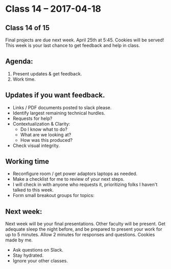 # Class 14 – 2017-04-18

## Class 14 of **15**
Final projects are due next week. April 25th at 5:45.  Cookies will be served! This week is your last chance to get feedback and help in class. 
                                                                                        
 
## Agenda:
1. Present updates & get feedback.
2. Work time.
                

## Updates if you  want feedback.
* Links / PDF documents posted to slack please.
* Identify largest remaining technical hurdles. 
* Requests for help?
* Contextualization & Clarity: 
  * Do I know what to do?
  * What are we looking at?
  * How was this produced?
* Check visual integrity.
  

## Working time
* Reconfigure room / get power adaptors laptops as needed.
* Make a checklist for me to review of your next steps.
* I will check in with anyone who requests it, prioritizing folks I haven't talked to this week.
* Form small breakout groups for topics:


## Next week:
Next week will be your final presentations.  Other faculty will be present. Get adequate sleep the night before, and be prepared to present your work for up to 5 minutes. Allow 2 minutes for responses and questions. Cookies made by me.
 
* Ask questions on Slack.
* Stay hydrated. 
* Ignore your other classes.

